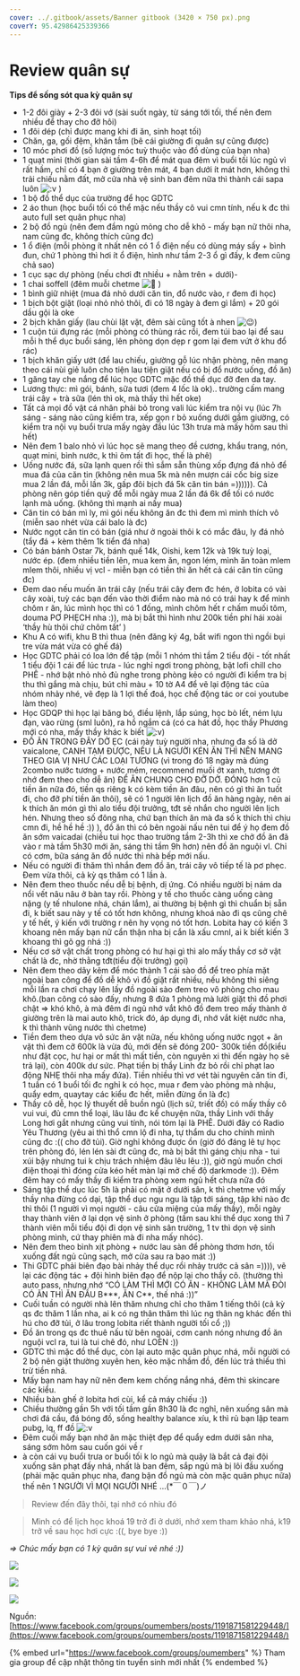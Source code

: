 ```yaml
---
cover: ../.gitbook/assets/Banner gitbook (3420 × 750 px).png
coverY: 95.42986425339366
---
```


# Review quân sự

**Tips để sống sót qua kỳ quân sự**

* 1-2 đôi giày + 2-3 đôi vớ (sài suốt ngày, từ sáng tới tối, thế nên đem nhiều để thay cho đỡ hôi)
* 1 đôi dép (chỉ được mang khi đi ăn, sinh hoạt tối)
* Chăn, ga, gối đệm, khăn tắm (bê cái giường đi quân sự cũng được)
* 10 móc phơi đồ (số lượng móc tuỳ thuộc vào đồ dùng của bạn nha)
* 1 quạt mini (thời gian sài tầm 4-6h để mát qua đêm vì buổi tối lúc ngủ vì rất hầm, chỉ có 4 bạn ở giường trên mát, 4 bạn dưới ít mát hơn, không thì trải chiếu nằm đất, mở cửa nhà vệ sinh ban đêm nữa thì thành cái sapa luôn ![:v](https://static.xx.fbcdn.net/images/emoji.php/v9/ef8/1.5/16/PACMAN.png) )
* 1 bộ đồ thể dục của trường để học GDTC
* 2 áo thun (học buổi tối có thể mặc nếu thầy cô vui cmn tính, nếu k đc thì auto full set quân phục nha)
* 2 bộ đồ ngủ (nên đem đầm ngủ mỏng cho dễ khô - mấy bạn nữ thôi nha, nam cũng đc, không thích cũng đc)
* 1 ổ điện (mỗi phòng ít nhất nên có 1 ổ điện nếu có dùng máy sấy + bình đun, chứ 1 phòng thì hơi ít ổ điện, hình như tầm 2-3 ổ gì đấy, k đem cũng chả sao)
* 1 cục sạc dự phòng (nếu chơi đt nhiều + nằm trên + dưới)-
* 1 chai soffell (đêm muỗi chetme ![🙂](https://static.xx.fbcdn.net/images/emoji.php/v9/ta5/1.5/16/1f642.png) )
* 1 bình giữ nhiệt (mua đá nhỏ dưới căn tin, đổ nước vào, r đem đi học)
* 1 bịch bột giặt (loại nhỏ nhỏ thôi, đi có 18 ngày à đem gì lắm) + 20 gói dầu gội là oke
* 2 bịch khăn giấy (lau chùi lặt vặt, đêm sài cũng tốt à nhen ![😉](https://static.xx.fbcdn.net/images/emoji.php/v9/tb0/1.5/16/1f609.png))
* 1 cuộn túi đựng rác (mỗi phòng có thùng rác rồi, đem túi bao lại để sau mỗi h thể dục buổi sáng, lên phòng dọn dẹp r gom lại đem vứt ở khu đổ rác)
* 1 bịch khăn giấy ướt (để lau chiếu, giường gỗ lúc nhận phòng, nên mang theo cái nùi giẻ luôn cho tiện lau tiện giặt nếu có bị đổ nước uống, đồ ăn)
* 1 găng tay che nắng để lúc học GDTC mặc đồ thể dục đỡ đen da tay.
* Lương thực: mì gói, bánh, sữa tươi (đem 4 lốc là ok).. trường cấm mang trái cây + trà sữa (lén thì ok, mà thấy thì hết oke)
* Tất cả mọi đồ vật cá nhân phải bỏ trong vali lúc kiểm tra nội vụ (lúc 7h sáng - sáng nào cũng kiểm tra, xếp gọn r bỏ xuống dưới gầm giường, có kiểm tra nội vụ buổi trưa mấy ngày đầu lúc 13h trưa mà mấy hôm sau thì hết)
* Nên đem 1 balo nhỏ vì lúc học sẽ mang theo đề cương, khẩu trang, nón, quạt mini, bình nước, k thì ôm tất đi học, thế là phê)
* Uống nước đá, sữa lạnh quen rồi thì sắm sẵn thùng xốp đựng đá nhỏ để mua đá của căn tin (không nên mua 5k mà nên mượn cái cốc big size mua 2 lần đá, mỗi lần 3k, gấp đôi bịch đá 5k căn tin bán =)))))). Cả phòng nên góp tiền quỹ để mỗi ngày mua 2 lần đá 6k để tối có nước lạnh mà uống. (không thì mạnh ai nấy mua)
* Căn tin có bán mì ly, mì gói nếu không ăn đc thì đem mì mình thích vô (miễn sao nhét vừa cái balo là đc)
* Nước ngọt căn tin có bán (giá như ở ngoài thôi k có mắc đâu, ly đá nhỏ (tẩy đá + kèm thêm 1k tiển đá nha)
* Có bán bánh Ostar 7k, bánh quế 14k, Oishi, kem 12k và 19k tuỳ loại, nước ép. (đem nhiều tiền lên, mua kem ăn, ngon lém, mình ăn toàn mlem mlem thôi, nhiều vị vcl - miễn bạn có tiền thì ăn hết cả cái căn tin cũng đc)
* Đem dao nếu muốn ăn trái cây (nếu trái cây đem đc hén, ở lobita có vài cây xoài, tuỳ các bạn đến vào thời điểm nào mà nó có trái hay k để mình chôm r ăn, lúc mình học thì có 1 đống, mình chôm hết r chấm muối tôm, douma PƠ PHẸCH nha :)), mà bị bắt thì hình như 200k tiền phí hái xoài ‘thầy hù thôi chứ chôm tất’ )
* Khu A có wifi, khu B thì thua (nên đăng ký 4g, bắt wifi ngon thì ngồi bụi tre vừa mát vừa có ghế đá)
* Học GDTC phải có loa lớn để tập (mỗi 1 nhóm thì tầm 2 tiểu đội - tốt nhất 1 tiểu đội 1 cái để lúc trưa - lúc nghỉ ngơi trong phòng, bật lofi chill cho PHÊ - nhớ bật nhỏ nhỏ đủ nghe trong phòng kẻo có người đi kiểm tra bị thu thì gắng mà chịu, bút chì màu + 10 tờ A4 để vẽ lại động tác của nhóm nhảy nhé, vẽ đẹp là 1 lợi thế đoá, học chế động tác or coi youtube làm theo)
* Học GDQP thì học lại băng bó, điều lệnh, lắp súng, học bò lết, ném lựu đạn, vào rừng (sml luôn), ra hồ ngắm cá (có ca hát đồ, học thầy Phương mới có nha, mấy thầy khác k biết ![:v](https://static.xx.fbcdn.net/images/emoji.php/v9/ef8/1.5/16/PACMAN.png))
* ĐỒ ĂN TRONG ĐÂY DỞ ẸC (cái này tuỳ người nha, nhưng đa số là dở vaicalone, CANH TẠM ĐƯỢC, NẾU LÀ NGƯỜI KÉN ĂN THÌ NÊN MANG THEO GIA VỊ NHƯ CÁC LOẠI TƯƠNG (vì trong đó 18 ngày mà đúng 2combo nước tương + nước mém, recommend muối ớt xanh, tương ớt nhớ đem theo cho dễ ăn) ĐỂ ĂN CHUNG CHO ĐỠ DỞ. ĐÓNG hơn 1 củ tiền ăn nữa đó, tiền qs riêng k có kèm tiền ăn đâu, nên có gì thì ăn tuốt đi, cho đỡ phí tiền ăn thôi), sẽ có 1 người lên lịch đồ ăn hàng ngày, nên ai k thích ăn món gì thì alo tiểu đội trưởng, tđt sẽ nhắn cho người lên lịch hén. Nhưng theo số đông nha, chứ bạn thích ăn mà đa số k thích thì chịu cmn đi, hề hề hề :)) ), đồ ăn thì có bên ngoài nấu nên tui để ý họ đem đồ ăn sớm vaicadai (chiều tui học thao trường tầm 2-3h thì xe chở đồ ăn đã vào r mà tầm 5h30 mới ăn, sáng thì tầm 9h hơn) nên đồ ăn nguội vl. Chỉ có cơm, bữa sáng ăn đồ nước thì nhà bếp mới nấu.
* Nếu có người đi thăm thì nhắn đem đồ ăn, trái cây vô tiếp tế là pơ phẹc. Đem vừa thôi, cả kỳ qs thăm có 1 lần à.
* Nên đem theo thuốc nếu dễ bị bệnh, dị ứng. Có nhiều người bị nám da nổi vết nâu nâu ở bàn tay rồi. Phòng y tế cho thuốc càng uống càng nặng (y tế nhulone nhá, chán lắm), ai thường bị bệnh gì thì chuẩn bị sẵn đi, k biết sau này y tế có tốt hơn không, nhưng khoá nào đi qs cũng chê y tế hết, ý kiến với trường r nên hy vọng nó tốt hơn. Lobita hay có kiến 3 khoang nên mấy bạn nữ cẩn thận nha bị cắn là xấu cmnl, ai k biết kiến 3 khoang thì gõ gg nhá :))
* Nếu cơ sở vật chất trong phòng có hư hại gì thì alo mấy thầy cơ sở vật chất là đc, nhờ thằng tđt(tiểu đội trưởng) gọi)
* Nên đem theo dây kẽm để móc thành 1 cái sào đồ để treo phía mặt ngoài ban công để đồ dễ khô vì đồ giặt rất nhiều, nếu không thì siêng mỗi lần ra chơi chạy lên lấy đồ ngoài sào đem treo vô phòng cho mau khô.(ban công có sào đấy, nhưng 8 đứa 1 phòng mà lười giặt thì đồ phơi chật => khó khô, à mà đêm đi ngủ nhớ vắt khô đồ đem treo mấy thành ở giường trên là mai auto khô, trick đó, áp dụng đi, nhớ vắt kiệt nước nha, k thì thành vũng nước thì chetme)
* Tiền đem theo dựa vô sức ăn vặt nữa, nếu không uống nước ngọt + ăn vặt thì đem cỡ 600k là vừa đủ, mới đến sẽ đóng 200- 300k tiền đồ(kiểu như đặt cọc, hư hại or mất thì mất tiền, còn nguyên xi thì đến ngày họ sẽ trả lại), còn 400k dư sức. Phạt tiền bị thầy Linh đz bỏ rồi chỉ phạt lao động NHẸ thôi nha mấy đứa). Tiền nhiều thì vơ vét tài nguyên căn tin đi, 1 tuần có 1 buổi tối đc nghỉ k có học, mua r đem vào phòng mà nhậu, quẩy edm, quaytay các kiểu đc hết, miễn đừng ồn là đc)
* Thầy cô dễ, học lý thuyết dễ buồn ngủ (lịch sử, triết đồ) có mấy thầy cô vui vui, đủ cmn thể loại, lâu lâu đc kể chuyện nữa, thầy Linh với thầy Long hơi gắt nhưng cũng vui tính, nói tóm lại là PHÊ. Dưới đây có Radio Yêu Thương (yêu ai thì thổ cmn lộ đi nha, tự thẩm du cho chính mình cũng đc :(( cho đỡ tủi). Giờ nghỉ không được ồn (giờ đó đáng lẽ tự học trên phòng đó, lén lén sài đt cũng đc, mà bị bắt thì gáng chịu nha - tui xúi bậy nhưng tui k chịu trách nhiệm đâu lêu lêu :)), giờ ngủ muốn chơi điện thoại thì đóng cửa kéo hết màn lại mở chế độ darkmode :)). Đêm đêm hay có mấy thầy đi kiểm tra phòng xem ngủ hết chưa nữa đó
* Sáng tập thể dục lúc 5h là phải có mặt ở dưới sân, k thì chetme với mấy thầy nha đừng có dại, tập thể dục ngu ngu là tập tới sáng, tập khi nào đc thì thôi (1 người vì mọi người - câu cửa miệng của mấy thầy), mỗi ngày thay thành viên ở lại dọn vệ sinh ở phòng (tầm sau khi thể dục xong thì 7 thành viên mỗi tiểu đội đi dọn vệ sinh sân trường, 1 tv thì dọn vệ sinh phòng mình, cứ thay phiên mà đi nha mấy nhóc).
* Nên đem theo bình xịt phòng + nước lau sàn để phòng thơm hơn, tối xuống đất ngủ cũng sạch, mở cửa sau ra bao mát :))
* Thi GDTC phải biên đạo bài nhảy thể dục rồi nhảy trước cả sân =)))), vẽ lại các động tác + đội hình biên đạo để nộp lại cho thầy cô. (thường thì auto pass, nhưng nhớ “CÓ LÀM THÌ MỚI CÓ ĂN - KHÔNG LÀM MÀ ĐÒI CÓ ĂN THÌ ĂN ĐẦU B\*\*\*, ĂN C\*\*, thế nhá :))”
* Cuối tuần có người nhà lên thăm nhưng chỉ cho thăm 1 tiếng thôi (cả kỳ qs đc thăm 1 lần nha, ai k có ng thân thăm thì lúc ng thân ng khác đến thì hú cho đỡ tủi, ở lâu trong lobita riết thành người tối cổ ;))
* Đồ ăn trong qs đc thuê nấu từ bên ngoài, cơm canh nóng nhưng đồ ăn nguội vcl ra, tui là tui chê đó, như LOÈN :))
* GDTC thì mặc đồ thể dục, còn lại auto mặc quân phục nhá, mỗi người có 2 bộ nên giặt thường xuyên hen, kẻo mặc nhầm đồ, đến lúc trả thiếu thì trừ tiền nhá.
* Mấy bạn nam hay nữ nên đem kem chống nắng nhá, đêm thì skincare các kiểu.
* Nhiều bàn ghế ở lobita hơi cùi, kể cả máy chiếu :))
* Chiều thường gần 5h với tối tầm gần 8h30 là đc nghỉ, nên xuống sân mà chơi đá cầu, đá bóng đồ, sống healthy balance xíu, k thì rủ bạn lập team pubg, lq, ff đồ ![:v](https://static.xx.fbcdn.net/images/emoji.php/v9/ef8/1.5/16/PACMAN.png)
* Đêm cuối mấy bạn nhớ ăn mặc thiệt đẹp để quẩy edm dưới sân nha, sáng sớm hôm sau cuốn gói về r
* à còn cái vụ buổi trưa or buổi tối k lo ngủ mà quậy là bắt cả đại đội xuống sân phạt đấy nhá, nhất là ban đêm, sắp ngủ mà bị lôi đầu xuống (phải mặc quân phục nha, đang bận đồ ngủ mà còn mặc quân phục nữa) thế nên 1 NGƯỜI VÌ MỌI NGƯỜI NHÉ ...(\*￣０￣)ノ

> Review đến đây thôi, tại nhớ có nhiu đó

> Mình có để lịch học khoá 19 trở đi ở dưới, nhớ xem tham khảo nhá, k19 trở về sau học hơi cực :((, bye bye :))

_=> Chúc mấy bạn có 1 kỳ quân sự vui vẻ nhé :))_

![](<../.gitbook/assets/image (3).png>)

![](<../.gitbook/assets/image (14).png>)

![](<../.gitbook/assets/image (13).png>)

Nguồn: [https://www.facebook.com/groups/oumembers/posts/1191871581229448/](https://www.facebook.com/groups/oumembers/posts/1191871581229448/)

{% embed url="https://www.facebook.com/groups/oumembers" %}
Tham gia group để cập nhật thông tin tuyển sinh mới nhất
{% endembed %}

